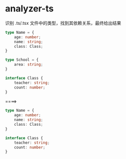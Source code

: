 # analyzer-ts

识别 .ts/.tsx 文件中的类型，找到其依赖关系，最终给出结果

```typescript
type Name = {
    age: number;
    name: string;
    class: Class;
}

type School = {
    area: string;
}

interface Class {
    teacher: string;
    count: number;
}

```
====>

```typescript
type Name = {
    age: number;
    name: string;
    class: Class;
}

interface Class {
    teacher: string;
    count: number;
}

```
